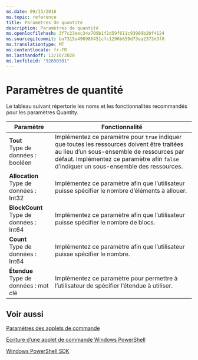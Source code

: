 ```yaml
---
ms.date: 09/13/2016
ms.topic: reference
title: Paramètres de quantité
description: Paramètres de quantité
ms.openlocfilehash: 3f7c23eec34a709b1f2d59f611c93909b20f4124
ms.sourcegitcommit: ba7315a496986451cfc1296b659d73ea2373d3f0
ms.translationtype: MT
ms.contentlocale: fr-FR
ms.lasthandoff: 12/10/2020
ms.locfileid: "92650301"
---
```

# <a name="quantity-parameters"></a>Paramètres de quantité

Le tableau suivant répertorie les noms et les fonctionnalités recommandés pour les paramètres Quantity.

|Paramètre|Fonctionnalité|
|---|---|
|**Tout**<br>Type de données : booléen|Implémentez ce paramètre pour `true` indiquer que toutes les ressources doivent être traitées au lieu d’un sous-ensemble de ressources par défaut. Implémentez ce paramètre afin `false` d’indiquer un sous-ensemble des ressources.|
|**Allocation**<br>Type de données : Int32|Implémentez ce paramètre afin que l’utilisateur puisse spécifier le nombre d’éléments à allouer.|
|**BlockCount**<br>Type de données : Int64|Implémentez ce paramètre afin que l’utilisateur puisse spécifier le nombre de blocs.|
|**Count**<br>Type de données : Int64|Implémentez ce paramètre afin que l’utilisateur puisse spécifier le nombre.|
|**Étendue**<br>Type de données : mot clé|Implémentez ce paramètre pour permettre à l’utilisateur de spécifier l’étendue à utiliser.|

## <a name="see-also"></a>Voir aussi

[Paramètres des applets de commande](./cmdlet-parameters.md)

[Écriture d’une applet de commande Windows PowerShell](./writing-a-windows-powershell-cmdlet.md)

[Windows PowerShell SDK](../windows-powershell-reference.md)
